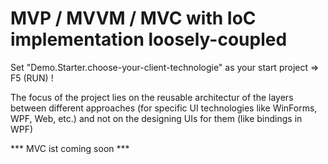 # MVP / MVVM / MVC with IoC implementation loosely-coupled

Set "Demo.Starter.choose-your-client-technologie" as your start project => F5 (RUN) !

The focus of the project lies on the reusable architectur of the layers between different approaches (for specific UI technologies like WinForms, WPF, Web, etc.) and not on the designing UIs for them (like bindings in WPF)

*** MVC ist coming soon ***
